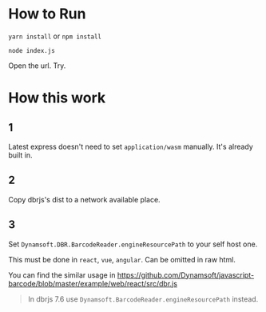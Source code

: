 # How to Run

`yarn install` or `npm install`

`node index.js`

Open the url. Try.


# How this work

## 1

Latest express doesn't need to set `application/wasm` manually. It's already built in.

## 2

Copy dbrjs's dist to a network available place.

## 3

Set `Dynamsoft.DBR.BarcodeReader.engineResourcePath` to your self host one. 

This must be done in `react`, `vue`, `angular`. Can be omitted in raw html.

You can find the similar usage in https://github.com/Dynamsoft/javascript-barcode/blob/master/example/web/react/src/dbr.js

> In dbrjs 7.6 use `Dynamsoft.BarcodeReader.engineResourcePath` instead.